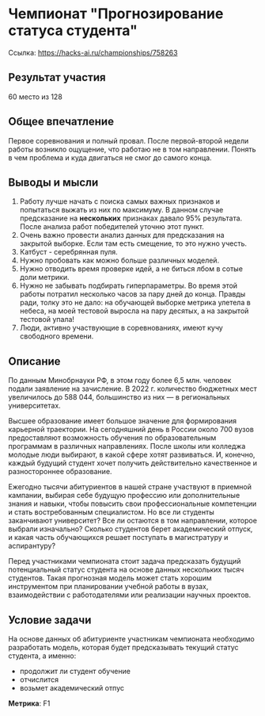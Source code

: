 # Чемпионат "Прогнозирование статуса студента"

Ссылка: https://hacks-ai.ru/championships/758263

## Результат участия

60 место из 128

## Общее впечатление

Первое соревнования и полный провал. После первой-второй недели работы возникло ощущение, что работаю не в том направлении. Понять в чем проблема и куда двигаться не смог до самого конца.

## Выводы и мысли

1. Работу лучше начать с поиска самых важных признаков и попытаться выжать из них по максимуму. В данном случае предсказание на **нескольких** признаках давало 95% результата. После анализа работ победителей уточню этот пункт.
1. Очень важно провести анализ данных для предсказания на закрытой выборке. Если там есть смещение, то это нужно учесть.
1. Катбуст - серебрянная пуля.
1. Нужно пробовать как можно больше различных моделей.
1. Нужно отводить время проверке идей, а не биться лбом в сотые доли метрики.
1. Нужно не забывать подбирать гиперпараметры. Во время этой работы потратил несколько часов за пару дней до конца. Правды ради, толку это не дало: на обучающей выборке метрика улетела в небеса, на моей тестовой выросла на пару десятых, а на закрытой тестовой упала!
1. Люди, активно участвующие в соревнованиях, имеют кучу свободного времени.

## Описание

По данным Минобрнауки РФ, в этом году более 6,5 млн. человек подали заявление на зачисление. В 2022 г. количество бюджетных мест увеличилось до 588 044, большинство из них — в региональных университетах.

Высшее образование имеет большое значение для формирования карьерной траектории. На сегодняшний день в России около 700 вузов предоставляют возможность обучения по образовательным программам в различных направлениях. После школы или колледжа молодые люди выбирают, в какой сфере хотят развиваться. И, конечно, каждый будущий студент хочет получить действительно качественное и разностороннее образование.

Ежегодно тысячи абитуриентов в нашей стране участвуют в приемной кампании, выбирая себе будущую профессию или дополнительные знания и навыки, чтобы повысить свои профессиональные компетенции и стать востребованным специалистом. Но все ли студенты заканчивают университет? Все ли остаются в том направлении, которое выбрали изначально? Сколько студентов берет академический отпуск, и какая часть обучающихся решает поступать в магистратуру и аспирантуру?

Перед участниками чемпионата стоит задача предсказать будущий потенциальный статус студента на основе данных нескольких тысяч студентов. Такая прогнозная модель может стать хорошим инструментом при планировании учебной работы в вузах, взаимодействии с работодателями или реализации научных проектов.

## Условие задачи

На основе данных об абитуриенте участникам чемпионата необходимо разработать модель, которая будет предсказывать текущий статус студента, а именно:

- продолжит ли студент обучение
- отчислится
- возьмет академический отпус

**Метрика**: F1

